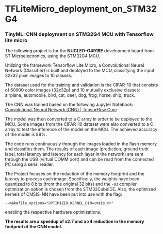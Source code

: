 # TFLiteMicro_deployment_on_STM32G4
 
### TinyML: CNN deployment on STM32G4 MCU with Tensorflow lite micro

The following project is for the **NUCLEO-G491RE** development board from ST Microelectronics, using the STM32G4 MCU.

Utilizing the framework Tensorflow Lite Micro, a Convolutional Neural Network (Classifier) is built and deployed to the MCU, classifying the input 32x32 pixel images to 10 classes.

The dataset used for the training and validation is the CIFAR-10 that consists of 60000 color images (32x32p) and 10 mutually exclusive classes: airplane, automobile, bird, cat, deer, dog, frog, horse, ship, truck.

The CNN was trained based on the following Jupyter Notebook: [ Convolutional Neural Network (CNN) | TensorFlow Core](https://www.tensorflow.org/tutorials/images/cnn)

The model was then converted to a C array in order to be deployed to the MCU.
Some images from the CIFAR-10 dataset were also converted to a C array to test the inference of the model on the MCU. The achieved accuracy of the model is 88%.

The code runs continuously through the images loaded in the flash memory and classifies them. The results of each image (prediction, ground truth label, total latency and latency for each layer in the network) are sent through the USB (virtual COMM port) and can be read from the connected PC using a serial reader.


The Project focuses on the reduction of the memory footprint and the latency to process each image. Specifically, the weights have been quantized to 8 bits (from the original 32 bits) and the ```-O3``` compiler optimization option is chosen from the STM32CubeIDE. Also, the optimized kernels of CMSIS-NN have been put into use with the flag: 

```
--makefile_options="OPTIMIZED_KERNEL_DIR=cmsis_nn"
```

enabling the respective hardware optimizations.

**The results are a speedup of x2.7 and a x4 reduction in the memory footprint of the CNN model.**
